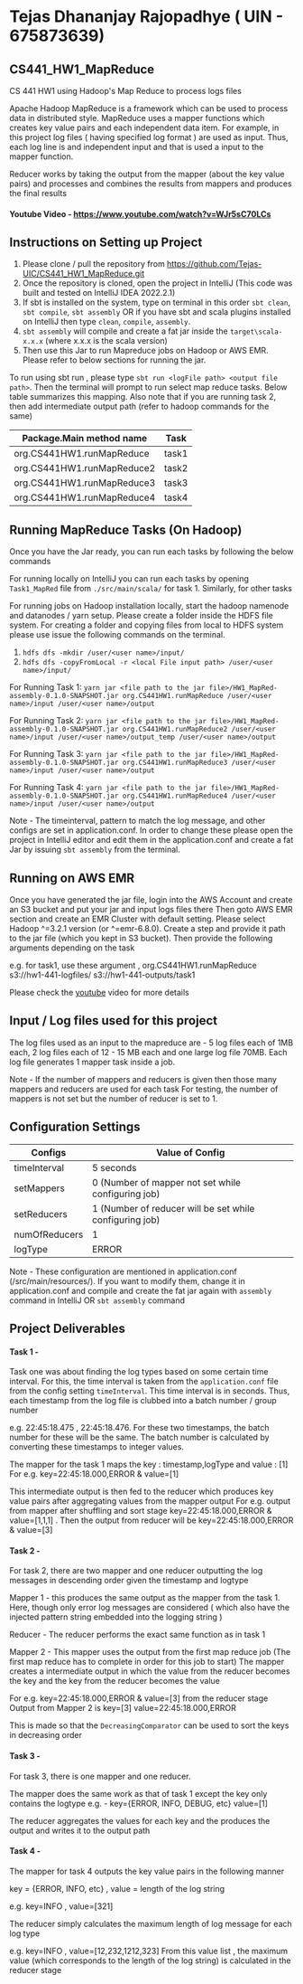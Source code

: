 # Tejas Dhananjay Rajopadhye ( UIN - 675873639)

## CS441_HW1_MapReduce
CS 441 HW1 using Hadoop's Map Reduce to process logs files 

Apache Hadoop MapReduce is a framework which can be used to process data in distributed style. MapReduce uses a mapper functions which 
creates key value pairs and each independent data item. For example, in this project log files ( having specified log format ) are
used as input. Thus, each log line is and independent input and that is used a input to the mapper function. 

Reducer works by taking the output from the mapper (about the key value pairs) and processes and combines the results from mappers and produces the final results

#### Youtube Video - https://www.youtube.com/watch?v=WJr5sC70LCs

## Instructions on Setting up Project

1. Please clone / pull the repository from https://github.com/Tejas-UIC/CS441_HW1_MapReduce.git
2. Once the repository is cloned, open the project in IntelliJ (This code was built and tested on IntelliJ IDEA 2022.2.1)
3. If sbt is installed on the system, type on terminal in this order `sbt clean`, `sbt compile`, `sbt assembly` OR if you have sbt and scala plugins installed on IntelliJ then type `clean`, `compile`, `assembly`.
4. `sbt assembly` will compile and create a fat jar inside the `target\scala-x.x.x` (where x.x.x is the scala version)
5. Then use this Jar to run Mapreduce jobs on Hadoop or AWS EMR. Please refer to below sections for running the jar.

To run using sbt run , please type `sbt run <logFile path> <output file path>`. Then the terminal will prompt to run select map reduce tasks. Below table summarizes this mapping.
Also note that if you are running task 2, then add intermediate output path (refer to hadoop commands for the same)

| Package.Main method name | Task  |
|--------------------------|-------|
| org.CS441HW1.runMapReduce | task1 |
| org.CS441HW1.runMapReduce2 | task2 |
| org.CS441HW1.runMapReduce3 | task3 |
| org.CS441HW1.runMapReduce4 | task4 |


## Running MapReduce Tasks (On Hadoop)

Once you have the Jar ready, you can run each tasks by following the below commands

For running locally on IntelliJ you can run each tasks by opening `Task1_MapRed` file from `./src/main/scala/` for task 1. Similarly, for other tasks

For running jobs on Hadoop installation locally, start the hadoop namenode and datanodes / yarn setup. Please create a folder inside the HDFS file system. For creating a folder and copying files from local to HDFS system please use issue the following commands on the terminal.
1. `hdfs dfs -mkdir /user/<user name>/input/`
2. `hdfs dfs -copyFromLocal -r <local File input path> /user/<user name>/input/`

For Running Task 1: 
`yarn jar <file path to the jar file>/HW1_MapRed-assembly-0.1.0-SNAPSHOT.jar org.CS441HW1.runMapReduce /user/<user name>/input /user/<user name>/output`

For Running Task 2:
`yarn jar <file path to the jar file>/HW1_MapRed-assembly-0.1.0-SNAPSHOT.jar org.CS441HW1.runMapReduce2 /user/<user name>/input /user/<user name>/output_temp /user/<user name>/output`

For Running Task 3:
`yarn jar <file path to the jar file>/HW1_MapRed-assembly-0.1.0-SNAPSHOT.jar org.CS441HW1.runMapReduce3 /user/<user name>/input /user/<user name>/output`

For Running Task 4:
`yarn jar <file path to the jar file>/HW1_MapRed-assembly-0.1.0-SNAPSHOT.jar org.CS441HW1.runMapReduce4 /user/<user name>/input /user/<user name>/output`


Note - The timeinterval, pattern to match the log message, and other configs are set in application.conf. In order to change these please open the project in IntelliJ editor and edit them in the application.conf and create a fat Jar by issuing `sbt assembly` from the terminal.

## Running on AWS EMR 

Once you have generated the jar file, login into the AWS Account and create an S3 bucket and put your jar and input logs files there
Then goto AWS EMR section and create an EMR Cluster with default setting. Please select Hadoop ^=3.2.1 version (or ^=emr-6.8.0).
Create a step and provide it path to the jar file (which you kept in S3 bucket). Then provide the following arguments depending on the task

e.g. for task1, use these argument , org.CS441HW1.runMapReduce s3://hw1-441-logfiles/ s3://hw1-441-outputs/task1

Please check the [youtube](https://www.youtube.com/watch?v=x-pt8sSvxjE) video for more details

## Input / Log files used for this project

The log files used as an input to the mapreduce are - 
5 log files each of 1MB each, 2 log files each of 12 - 15 MB each and one large log file 70MB.
Each log file generates 1 mapper task inside a job. 

Note - If the number of mappers and reducers is given then those many mappers and reducers are used for each task
For testing, the number of mappers is not set but the number of reducer is set to 1.

## Configuration Settings 

| Configs       | Value of Config                                       |
|---------------|-------------------------------------------|
| timeInterval  | 5 seconds                                             |
| setMappers    | 0 (Number of mapper not set while configuring job)    |
| setReducers   | 1 (Number of reducer will be set while configuring job) |
| numOfReducers | 1                                                     |
| logType       | ERROR                                                 |

Note - These configuration are mentioned in application.conf (/src/main/resources/). If you want to modify them, change it in application.conf and compile and create the fat jar again with `assembly` command in IntelliJ OR `sbt assembly` command 

## Project Deliverables 

#### Task 1 - 

Task one was about finding the log types based on some certain time interval. For this, the time interval is taken
from the `application.conf` file from the config setting `timeInterval`. This time interval is in seconds. 
Thus, each timestamp from the log file is clubbed into a batch number / group number 

e.g. 22:45:18.475 , 22:45:18.476. For these two timestamps, the batch number for these will be the same. The batch 
number is calculated by converting these timestamps to integer values. 

The mapper for the task 1 maps the key : timestamp,logType and value : [1]
For e.g. key=22:45:18.000,ERROR & value=[1]

This intermediate output is then fed to the reducer which produces key value pairs after aggregating values from the mapper output
For e.g. output from mapper after shuffling and sort stage key=22:45:18.000,ERROR & value=[1,1,1] . Then the output from reducer will be
key=22:45:18.000,ERROR & value=[3]

#### Task 2 - 

For task 2, there are two mapper and one reducer outputting the log messages in descending order given the timestamp and logtype

Mapper 1 - this produces the same output as the mapper from the task 1. Here, though only error log messages are considered ( which also have the injected pattern string embedded into the logging string )

Reducer - The reducer performs the exact same function as in task 1

Mapper 2 - This mapper uses the output from the first map reduce job (The first map reduce has to complete in order for this job to start)
The mapper creates a intermediate output in which the value from the reducer becomes the key and the key from the reducer becomes the value

For e.g. key=22:45:18.000,ERROR & value=[3] from the reducer stage 
Output from Mapper 2 is key=[3] value=22:45:18.000,ERROR

This is made so that the `DecreasingComparator` can be used to sort the keys in decreasing order 

#### Task 3 -

For task 3, there is one mapper and one reducer.

The mapper does the same work as that of task 1 except the key only contains the logtype 
e.g. - key={ERROR, INFO, DEBUG, etc} value=[1]

The reducer aggregates the values for each key and the produces the output and writes it to the output path

#### Task 4 - 

The mapper for task 4 outputs the key value pairs in the following manner 

key = {ERROR, INFO, etc} , value = length of the log string

e.g. key=INFO , value=[321]

The reducer simply calculates the maximum length of log message for each log type

e.g. key=INFO , value=[12,232,1212,323] 
From this value list , the maximum value (which corresponds to the length of the log string) is calculated in the reducer stage




